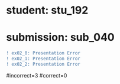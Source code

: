 # student: stu_192
# submission: sub_040

```diff
! ex02_0: Presentation Error
! ex02_1: Presentation Error
! ex02_2: Presentation Error
```
#incorrect=3
#correct=0
